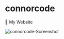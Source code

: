 # connorcode
🏹 My Website

![connorcode-Screenshot](https://user-images.githubusercontent.com/50306817/143372200-fe822e82-355c-4a7c-a9eb-3032ddaf041d.png)
